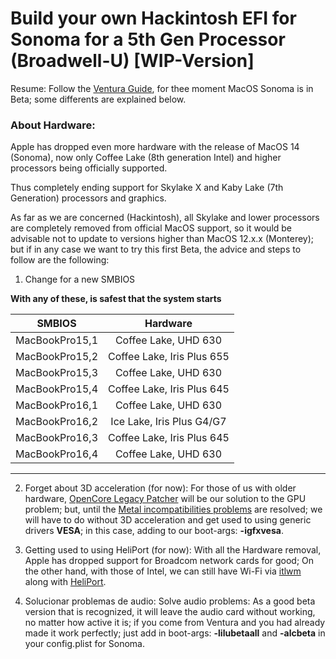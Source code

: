 [Ventura Guide]: https://github.com/sebasrock156/Acer-E5-572-TMP246-OpenCore/blob/Ventura/GUIA.md
[Metal incompatibilities problems]: https://github.com/dortania/OpenCore-Legacy-Patcher/issues/1076
[OpenCore Legacy Patcher]: https://github.com/dortania/OpenCore-Legacy-Patcher
[itlwm]: https://github.com/OpenIntelWireless/itlwm/releases/download/v2.2.0/itlwm_v2.2.0_stable.kext.zip
[HeliPort]: https://github.com/OpenIntelWireless/HeliPort


# Build your own Hackintosh EFI for Sonoma for a 5th Gen Processor (Broadwell-U) [WIP-Version]

Resume: Follow the [Ventura Guide], for thee moment MacOS Sonoma is in Beta; some differents are explained below.

### About Hardware:

Apple has dropped even more hardware with the release of MacOS 14 (Sonoma), now only Coffee Lake (8th generation Intel) and higher processors being officially supported.

Thus completely ending support for Skylake X and Kaby Lake (7th Generation) processors and graphics.

As far as we are concerned (Hackintosh), all Skylake and lower processors are completely removed from official MacOS support, so it would be advisable not to update to versions higher than MacOS 12.x.x (Monterey); but if in any case we want to try this first Beta, the advice and steps to follow are the following:

1. Change for a new SMBIOS

**With any of these, is safest that the system starts**

SMBIOS | Hardware
--- | :--:
MacBookPro15,1 | Coffee Lake, UHD 630
MacBookPro15,2 | Coffee Lake, Iris Plus 655    
MacBookPro15,3 | Coffee Lake, UHD 630  
MacBookPro15,4 | Coffee Lake, Iris Plus 645   
MacBookPro16,1 | Coffee Lake, UHD 630
MacBookPro16,2 | Ice Lake, Iris Plus G4/G7     
MacBookPro16,3 | Coffee Lake, Iris Plus 645  
MacBookPro16,4 | Coffee Lake, UHD 630
---


2. Forget about 3D acceleration (for now): For those of us with older hardware, [OpenCore Legacy Patcher] will be our solution to the GPU problem; but, until the [Metal incompatibilities problems] are resolved; we will have to do without 3D acceleration and get used to using generic drivers **VESA**; in this case, adding to our boot-args: **-igfxvesa**.


3. Getting used to using HeliPort (for now): With all the Hardware removal, Apple has dropped support for Broadcom network cards for good; On the other hand, with those of Intel, we can still have Wi-Fi via [itlwm] along with [HeliPort].


4. Solucionar problemas de audio: Solve audio problems: As a good beta version that is recognized, it will leave the audio card without working, no matter how active it is; if you come from Ventura and you had already made it work perfectly; just add in boot-args: **-lilubetaall** and **-alcbeta** in your config.plist for Sonoma.
